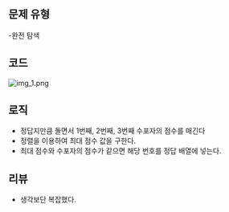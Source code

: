 ## 문제 유형
-완전 탐색
## 코드
![img_1.png](img_1.png)
## 로직
- 정답지만큼 돌면서 1번째, 2번째, 3번째 수포자의 점수를 매긴다
- 정렬을 이용하여 최대 점수 값을 구한다.
- 최대 점수와 수포자의 점수가 같으면 해당 번호를 정답 배열에 넣는다.
## 리뷰
- 생각보단 복잡했다.


